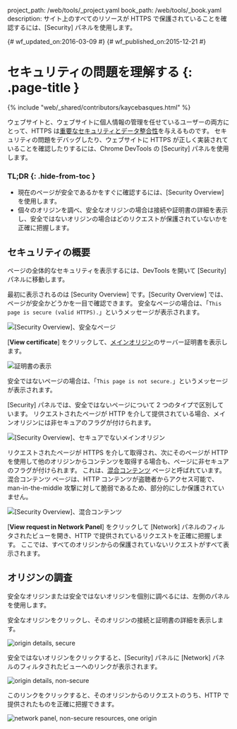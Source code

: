 project_path: /web/tools/_project.yaml
book_path: /web/tools/_book.yaml
description: サイト上のすべてのリソースが HTTPS で保護されていることを確認するには、[Security] パネルを使用します。

{# wf_updated_on:2016-03-09 #}
{# wf_published_on:2015-12-21 #}

# セキュリティの問題を理解する {: .page-title }

{% include "web/_shared/contributors/kaycebasques.html" %}

ウェブサイトと、ウェブサイトに個人情報の管理を任せているユーザーの両方にとって、HTTPS は[重要なセキュリティとデータ整合性](https://developers.google.com/web/fundamentals/security/encrypt-in-transit/why-https)を与えるものです。
セキュリティの問題をデバッグしたり、ウェブサイトに HTTPS が正しく実装されていることを確認したりするには、Chrome DevTools の [Security] パネルを使用します。

### TL;DR {: .hide-from-toc }

- 現在のページが安全であるかをすぐに確認するには、[Security Overview] を使用します。
- 個々のオリジンを調べ、安全なオリジンの場合は接続や証明書の詳細を表示し、安全ではないオリジンの場合はどのリクエストが保護されていないかを正確に把握します。

## セキュリティの概要

ページの全体的なセキュリティを表示するには、DevTools を開いて [Security] パネルに移動します。

最初に表示されるのは [Security Overview] です。[Security Overview] では、ページが安全かどうかを一目で確認できます。
安全なページの場合は、「`This page is secure (valid HTTPS).`」というメッセージが表示されます。

![[Security Overview]、安全なページ](images/overview-secure.png)

[**View certificate**] をクリックして、[メインオリジン](https://en.wikipedia.org/wiki/Same-origin_policy)のサーバー証明書を表示します。

![証明書の表示](images/view-certificate.png)

安全ではないページの場合は、「`This page is not secure.`」というメッセージが表示されます。

[Security] パネルでは、安全ではないページについて 2 つのタイプで区別しています。
リクエストされたページが HTTP を介して提供されている場合、メインオリジンには非セキュアのフラグが付けられます。

![[Security Overview]、セキュアでないメインオリジン](images/overview-non-secure.png)

リクエストされたページが HTTPS を介して取得され、次にそのページが HTTP を使用して他のオリジンからコンテンツを取得する場合も、ページに非セキュアのフラグが付けられます。
これは、[混合コンテンツ](https://developers.google.com/web/fundamentals/security/prevent-mixed-content/what-is-mixed-content) ページと呼ばれています。
混合コンテンツ ページは、HTTP コンテンツが盗聴者からアクセス可能で、man-in-the-middle 攻撃に対して脆弱であるため、部分的にしか保護されていません。

![[Security Overview]、混合コンテンツ](images/overview-mixed.png)

[**View request in Network Panel**] をクリックして [Network] パネルのフィルタされたビューを開き、HTTP で提供されているリクエストを正確に把握します。
ここでは、すべてのオリジンからの保護されていないリクエストがすべて表示されます。

## オリジンの調査

安全なオリジンまたは安全ではないオリジンを個別に調べるには、左側のパネルを使用します。

安全なオリジンをクリックし、そのオリジンの接続と証明書の詳細を表示します。

![origin details, secure](images/origin-detail-secure.png)

安全ではないオリジンをクリックすると、[Security] パネルに [Network] パネルのフィルタされたビューへのリンクが表示されます。

![origin details, non-secure](images/origin-detail-non-secure.png)

このリンクをクリックすると、そのオリジンからのリクエストのうち、HTTP で提供されたものを正確に把握できます。

![network panel, non-secure resources, one origin](images/network-one.png)
